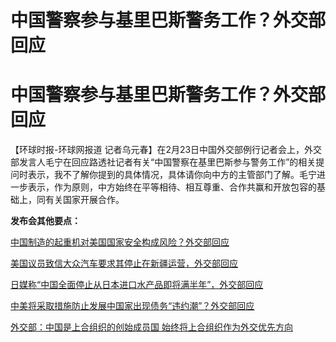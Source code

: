 # 中国警察参与基里巴斯警务工作？外交部回应

# 中国警察参与基里巴斯警务工作？外交部回应

【环球时报-环球网报道
记者乌元春】在2月23日中国外交部例行记者会上，外交部发言人毛宁在回应路透社记者有关“中国警察在基里巴斯参与警务工作”的相关提问时表示，我不了解你提到的具体情况，具体请你向中方的主管部门了解。毛宁进一步表示，作为原则，中方始终在平等相待、相互尊重、合作共赢和开放包容的基础上，同有关国家开展合作。

**发布会其他要点：**

[中国制造的起重机对美国国家安全构成风险？外交部回应](https://news.qq.com/rain/a/20240223A05DHY00)

[美国议员致信大众汽车要求其停止在新疆运营，外交部回应](https://news.qq.com/rain/a/20240223A05DQ500)

[日媒称“中国全面停止从日本进口水产品即将满半年”，外交部回应](https://news.qq.com/rain/a/20240223A05DY400)

[中美将采取措施防止发展中国家出现债务“违约潮”？外交部回应](https://news.qq.com/rain/a/20240223A05GCH00)

[外交部：中国是上合组织的创始成员国
始终将上合组织作为外交优先方向](https://news.qq.com/rain/a/20240223A05HBJ00)

